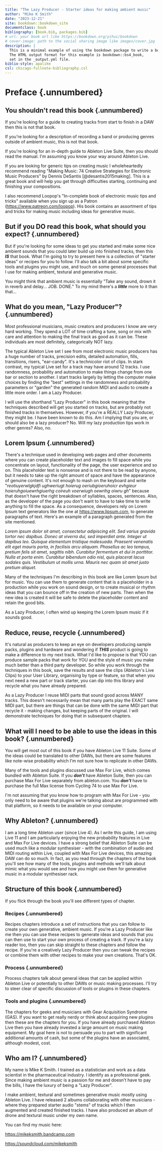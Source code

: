 ```yaml
---
title: "The Lazy Producer - Starter ideas for making ambient music"
author: "Mike K Smith"
date: "2023-12-21"
site: bookdown::bookdown_site
documentclass: book
bibliography: [book.bib, packages.bib]
# url: your book url like https://bookdown.org/yihui/bookdown
# cover-image: path to the social sharing image like images/cover.jpg
description: |
  This is a minimal example of using the bookdown package to write a book.
  The HTML output format for this example is bookdown::bs4_book,
  set in the _output.yml file.
biblio-style: apalike
csl: chicago-fullnote-bibliography.csl
---
```


# Preface {.unnumbered}

## You shouldn't read this book {.unnumbered}

If you're looking for a guide to creating tracks from start to finish in a DAW then this is not that book.

If you're looking for a description of recording a band or producing genres outside of ambient music, this is not that book.

If you're looking for an in-depth guide to Ableton Live Suite, then you should read the manual. I'm assuming you know your way around Ableton Live.

If you are looking for generic tips on creating music I wholeheartedly recommend reading "Making Music: 74 Creative Strategies for Electronic Music Producers" by Dennis DeSantis [@desantis2015making]. This is a great book and will help you get through difficulties starting, continuing and finishing your compositions.

I also recommend Loopop's "In-complete book of electronic music tips and tricks" available when you sign up as a Patron (<https://www.patreon.com/loopop>). His book contains an assortment of tips and tricks for making music including ideas for generative music.

## But if you DO read this book, what should you expect? {.unnumbered}

But if you're looking for some ideas to get you started and make some nice ambient sounds that you could later build up into finished tracks, then this ***IS*** that book. What I'm going to try to present here is a collection of "starter ideas" or recipes for you to follow. I'll also talk a bit about some specific tools and plugins you might use, and touch on some general processes that I use for making ambient, textural and generative music.

You might think that ambient music is essentially "Take any sound, drown it in reverb and delay... JOB. DONE." To my mind there's a ***little*** more to it than that...

## What do you mean, "Lazy Producer"? {.unnumbered}

Most professional musicians, music creators and producers I know are very hard working. They spend a LOT of time crafting a tune, song or mix with care and attention to making the final track as good as it can be. These individuals are most definitely, categorically NOT lazy.

The typical Ableton Live set I see from most electronic music producers has a huge number of tracks, precision edits, detailed automation, fills, transitions, risers, "ear-candy". It's a technicolor riot of clips. In stark contrast, my typical Live set for a track may have around 12 tracks. I use randomness, probability and automation to make things change from one bar or section to another. I start tracks largely by letting the computer make choices by finding the "best" settings in the randomness and probability parameters or "garden" the generated random MIDI and audio to create a little more order. I am a Lazy Producer.

I will use the shorthand "Lazy Producer" in this book meaning that the techniques described will get you started on tracks, but are probably not finished tracks in themselves. However, if you're a REALLY Lazy Producer, they might be. I have been known to do this. Am I implying that you are, or should also be a lazy producer? No. Will my lazy production tips work in other genres? Also, no.

## Lorem Ipsum {.unnumbered}

There's a technique used in developing web pages and other documents where you can create placeholder text and images to fill space while you concentrate on layout, functionality of the page, the user experience and so on. This placeholder text is nonsense and is not there to be read by anyone, but it needs to take up the right amount of space and have the appearance of genuine content. It's not enough to mash on the keyboard and write "*reotiuyerwlgkjdfi ughweriugt hoierug oeriubgioeruhoicr evhgieur hoieruhgoiuewrhgiuerhg coireuh voerwiugh oewrihg oiwru gh*" because that doesn't have the right breakdown of syllables, spaces, sentences. Also, as the developer of the page you don't want to have to take time to write anything to fill the space. As a consequence, developers rely on Lorem Ipsum text generators like the one at <https://www.lipsum.com>, to generate paragraphs of text. Here's an example of a paragraph generated from the site mentioned.

*Lorem ipsum dolor sit amet, consectetur adipiscing elit. Sed varius gravida tortor nec dapibus. Donec at viverra dui, sed imperdiet ante. Integer ut dapibus leo. Quisque elementum tristique malesuada. Praesent venenatis elit eget mauris porta, in facilisis arcu aliquam. Phasellus ac leo tempus, pretium felis sit amet, sagittis nibh. Curabitur fermentum et dui in porttitor. Nulla et porta enim. Curabitur bibendum odio nisl, quis placerat lacus sodales quis. Vestibulum ut mollis urna. Mauris nec quam sit amet justo pretium aliquet.*

Many of the techniques I'm describing in this book are like Lorem Ipsum but for music. You can use them to generate content that is a placeholder in a production while you work on sound design, or to create musical or rhythm ideas that you can bounce off in the creation of new parts. Then when the new idea is created it will be safe to delete the placeholder content and retain the good bits.

As a Lazy Producer, I often wind up keeping the Lorem Ipsum music if it sounds good.

## Reduce, reuse, recycle {.unnumbered}

It's natural as producers to keep an eye on developers producing sample packs, plugins and hardware and wondering if ***THIS*** product is going to make a difference to my next track. What I'd like to propose is that YOU can produce sample packs that work for YOU and the style of music you make much better than a third party developer. So while you work through the techniques in this book, save the results and save the clips (Ableton's Live Clips) to your User Library, organising by type or feature, so that when you next need a new part or track starter, you can dip into this library and recycle what you have already prepared.

As a Lazy Producer I reuse MIDI parts that sound good across MANY tracks. This doesn't necessarily mean that many parts play the EXACT same MIDI part, but there are things that can be done with the same MIDI part that recycle it - making changes, but keeping parts of the original. I will demonstrate techniques for doing that in subsequent chapters.

## What will I need to be able to use the ideas in this book? {.unnumbered}

You will get most out of this book if you have Ableton Live 11 Suite. Some of the ideas could be translated to other DAWs, but there are some features like note-wise probability which I'm not sure how to replicate in other DAWs.

Many of the tools and plugins discussed use Max For Live, which comes bundled with Ableton Suite. If you ***don't*** have Ableton Suite, then you can purchase Max For Live separately from ableton.com. You ***don't*** have to purchase the full Max license from Cycling 74 to use Max For Live.

I'm not assuming that you know how to program with Max For Live - you only need to be aware that plugins we're talking about are programmed with that platform, so it needs to be available on your computer.

## Why Ableton? {.unnumbered}

I am a long time Ableton user (since Live 4). As I write this guide, I am using Live 11 and I am particularly enjoying the new probability features in Live and Max For Live devices. I have a strong belief that Ableton Suite can be used much like a modular synthesiser - with the combination of audio and MIDI routing within Live, coupled with Max For Live devices, this amazing DAW can do so much. In fact, as you read through the chapters of the book you'll see how many of the tools, plugins and methods we'll talk about mimic what you would see and how you might use them for generative music in a modular synthesiser rack.

## Structure of this book {.unnumbered}

If you flick through the book you'll see different types of chapter.

### Recipes {.unnumbered}

Recipes chapters introduce a set of instructions that you can follow to create your own generative, ambient music. If you're a Lazy Producer like me then you can use these recipes to generate ideas and sounds that you can then use to start your own process of creating a track. If you're a lazy reader too, then you can skip straight to these chapters and follow the recipe. If you're a creatively Lazy Producer then you can tweak the recipes or combine them with other recipes to make your own creations. That's OK.

### Process {.unnumbered}

Process chapters talk about general ideas that can be applied within Ableton Live or potentially to other DAWs or music making processes. I'll try to steer clear of specific discussion of tools or plugins in these chapters.

### Tools and plugins {.unnumbered}

The chapters for geeks and musicians with Gear Acquisition Syndrome (GAS). If you want to get really nerdy or think about acquiring new plugins then these are the chapters for you. If you have already purchased Ableton Live then you have already invested a large amount on music making equipment. My goal here is not to persuade you to part with significant additional amounts of cash, but some of the plugins have an associated, although modest, cost.

## Who am I? {.unnumbered}

My name is Mike K Smith. I trained as a statistician and work as a data scientist in the pharmaceutical industry. I identify as a professional geek. Since making ambient music is a passion for me and doesn't have to pay the bills, I have the luxury of being a "Lazy Producer".

I make ambient, textural and sometimes generative music mostly using Ableton Live. I have released 2 albums collaborating with other musicians - where they prepared starter audio "stems" of tracks which I then augmented and created finished tracks. I have also produced an album of drone and textural music under my own name.

You can find my music here:

<https://mikeksmith.bandcamp.com>

<https://soundcloud.com/mikeksmith>
